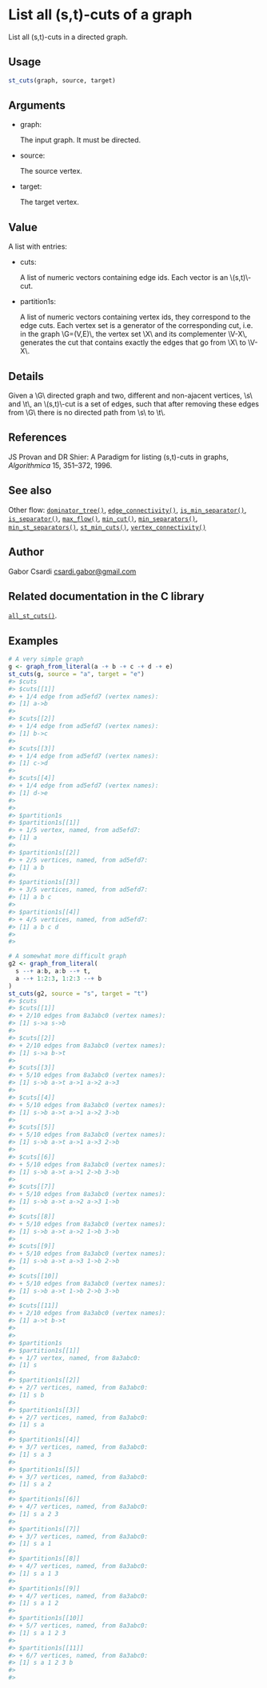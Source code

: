 # List all (s,t)-cuts of a graph

List all (s,t)-cuts in a directed graph.

## Usage

``` r
st_cuts(graph, source, target)
```

## Arguments

- graph:

  The input graph. It must be directed.

- source:

  The source vertex.

- target:

  The target vertex.

## Value

A list with entries:

- cuts:

  A list of numeric vectors containing edge ids. Each vector is an
  \\(s,t)\\-cut.

- partition1s:

  A list of numeric vectors containing vertex ids, they correspond to
  the edge cuts. Each vertex set is a generator of the corresponding
  cut, i.e. in the graph \\G=(V,E)\\, the vertex set \\X\\ and its
  complementer \\V-X\\, generates the cut that contains exactly the
  edges that go from \\X\\ to \\V-X\\.

## Details

Given a \\G\\ directed graph and two, different and non-ajacent
vertices, \\s\\ and \\t\\, an \\(s,t)\\-cut is a set of edges, such that
after removing these edges from \\G\\ there is no directed path from
\\s\\ to \\t\\.

## References

JS Provan and DR Shier: A Paradigm for listing (s,t)-cuts in graphs,
*Algorithmica* 15, 351–372, 1996.

## See also

Other flow:
[`dominator_tree()`](https://r.igraph.org/reference/dominator_tree.md),
[`edge_connectivity()`](https://r.igraph.org/reference/edge_connectivity.md),
[`is_min_separator()`](https://r.igraph.org/reference/is_min_separator.md),
[`is_separator()`](https://r.igraph.org/reference/is_separator.md),
[`max_flow()`](https://r.igraph.org/reference/max_flow.md),
[`min_cut()`](https://r.igraph.org/reference/min_cut.md),
[`min_separators()`](https://r.igraph.org/reference/min_separators.md),
[`min_st_separators()`](https://r.igraph.org/reference/min_st_separators.md),
[`st_min_cuts()`](https://r.igraph.org/reference/st_min_cuts.md),
[`vertex_connectivity()`](https://r.igraph.org/reference/vertex_connectivity.md)

## Author

Gabor Csardi <csardi.gabor@gmail.com>

## Related documentation in the C library

[`all_st_cuts()`](https://igraph.org/c/html/latest/igraph-Flows.html#igraph_all_st_cuts).

## Examples

``` r
# A very simple graph
g <- graph_from_literal(a -+ b -+ c -+ d -+ e)
st_cuts(g, source = "a", target = "e")
#> $cuts
#> $cuts[[1]]
#> + 1/4 edge from ad5efd7 (vertex names):
#> [1] a->b
#> 
#> $cuts[[2]]
#> + 1/4 edge from ad5efd7 (vertex names):
#> [1] b->c
#> 
#> $cuts[[3]]
#> + 1/4 edge from ad5efd7 (vertex names):
#> [1] c->d
#> 
#> $cuts[[4]]
#> + 1/4 edge from ad5efd7 (vertex names):
#> [1] d->e
#> 
#> 
#> $partition1s
#> $partition1s[[1]]
#> + 1/5 vertex, named, from ad5efd7:
#> [1] a
#> 
#> $partition1s[[2]]
#> + 2/5 vertices, named, from ad5efd7:
#> [1] a b
#> 
#> $partition1s[[3]]
#> + 3/5 vertices, named, from ad5efd7:
#> [1] a b c
#> 
#> $partition1s[[4]]
#> + 4/5 vertices, named, from ad5efd7:
#> [1] a b c d
#> 
#> 

# A somewhat more difficult graph
g2 <- graph_from_literal(
  s --+ a:b, a:b --+ t,
  a --+ 1:2:3, 1:2:3 --+ b
)
st_cuts(g2, source = "s", target = "t")
#> $cuts
#> $cuts[[1]]
#> + 2/10 edges from 8a3abc0 (vertex names):
#> [1] s->a s->b
#> 
#> $cuts[[2]]
#> + 2/10 edges from 8a3abc0 (vertex names):
#> [1] s->a b->t
#> 
#> $cuts[[3]]
#> + 5/10 edges from 8a3abc0 (vertex names):
#> [1] s->b a->t a->1 a->2 a->3
#> 
#> $cuts[[4]]
#> + 5/10 edges from 8a3abc0 (vertex names):
#> [1] s->b a->t a->1 a->2 3->b
#> 
#> $cuts[[5]]
#> + 5/10 edges from 8a3abc0 (vertex names):
#> [1] s->b a->t a->1 a->3 2->b
#> 
#> $cuts[[6]]
#> + 5/10 edges from 8a3abc0 (vertex names):
#> [1] s->b a->t a->1 2->b 3->b
#> 
#> $cuts[[7]]
#> + 5/10 edges from 8a3abc0 (vertex names):
#> [1] s->b a->t a->2 a->3 1->b
#> 
#> $cuts[[8]]
#> + 5/10 edges from 8a3abc0 (vertex names):
#> [1] s->b a->t a->2 1->b 3->b
#> 
#> $cuts[[9]]
#> + 5/10 edges from 8a3abc0 (vertex names):
#> [1] s->b a->t a->3 1->b 2->b
#> 
#> $cuts[[10]]
#> + 5/10 edges from 8a3abc0 (vertex names):
#> [1] s->b a->t 1->b 2->b 3->b
#> 
#> $cuts[[11]]
#> + 2/10 edges from 8a3abc0 (vertex names):
#> [1] a->t b->t
#> 
#> 
#> $partition1s
#> $partition1s[[1]]
#> + 1/7 vertex, named, from 8a3abc0:
#> [1] s
#> 
#> $partition1s[[2]]
#> + 2/7 vertices, named, from 8a3abc0:
#> [1] s b
#> 
#> $partition1s[[3]]
#> + 2/7 vertices, named, from 8a3abc0:
#> [1] s a
#> 
#> $partition1s[[4]]
#> + 3/7 vertices, named, from 8a3abc0:
#> [1] s a 3
#> 
#> $partition1s[[5]]
#> + 3/7 vertices, named, from 8a3abc0:
#> [1] s a 2
#> 
#> $partition1s[[6]]
#> + 4/7 vertices, named, from 8a3abc0:
#> [1] s a 2 3
#> 
#> $partition1s[[7]]
#> + 3/7 vertices, named, from 8a3abc0:
#> [1] s a 1
#> 
#> $partition1s[[8]]
#> + 4/7 vertices, named, from 8a3abc0:
#> [1] s a 1 3
#> 
#> $partition1s[[9]]
#> + 4/7 vertices, named, from 8a3abc0:
#> [1] s a 1 2
#> 
#> $partition1s[[10]]
#> + 5/7 vertices, named, from 8a3abc0:
#> [1] s a 1 2 3
#> 
#> $partition1s[[11]]
#> + 6/7 vertices, named, from 8a3abc0:
#> [1] s a 1 2 3 b
#> 
#> 
```
